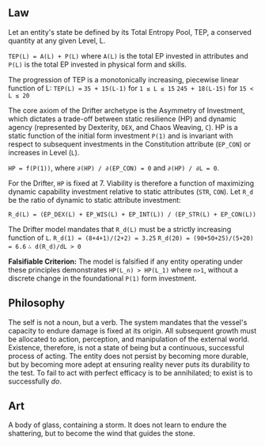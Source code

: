 ## Law
Let an entity's state be defined by its Total Entropy Pool, TEP, a conserved quantity at any given Level, L.

`TEP(L) = A(L) + P(L)`
where `A(L)` is the total EP invested in attributes and `P(L)` is the total EP invested in physical form and skills.

The progression of TEP is a monotonically increasing, piecewise linear function of L:
`TEP(L) =`
  `35 + 15(L-1)` for `1 ≤ L ≤ 15`
  `245 + 18(L-15)` for `15 < L ≤ 20`

The core axiom of the Drifter archetype is the Asymmetry of Investment, which dictates a trade-off between static resilience (HP) and dynamic agency (represented by Dexterity, `DEX`, and Chaos Weaving, `C`). HP is a static function of the initial form investment `P(1)` and is invariant with respect to subsequent investments in the Constitution attribute (`EP_CON`) or increases in Level (`L`).

`HP = f(P(1))`, where `∂(HP) / ∂(EP_CON) = 0` and `∂(HP) / ∂L = 0`.

For the Drifter, `HP` is fixed at 7. Viability is therefore a function of maximizing dynamic capability investment relative to static attributes (`STR`, `CON`). Let `R_d` be the ratio of dynamic to static attribute investment:

`R_d(L) = (EP_DEX(L) + EP_WIS(L) + EP_INT(L)) / (EP_STR(L) + EP_CON(L))`

The Drifter model mandates that `R_d(L)` must be a strictly increasing function of `L`.
`R_d(1) = (8+4+1)/(2+2) = 3.25`
`R_d(20) = (90+50+25)/(5+20) = 6.6`
`∴ d(R_d)/dL > 0`

**Falsifiable Criterion:** The model is falsified if any entity operating under these principles demonstrates `HP(L_n) > HP(L_1)` where `n>1`, without a discrete change in the foundational `P(1)` form investment.

## Philosophy
The self is not a noun, but a verb. The system mandates that the vessel's capacity to endure damage is fixed at its origin. All subsequent growth must be allocated to action, perception, and manipulation of the external world. Existence, therefore, is not a state of being but a continuous, successful process of acting. The entity does not persist by becoming more durable, but by becoming more adept at ensuring reality never puts its durability to the test. To fail to act with perfect efficacy is to be annihilated; to exist is to successfully *do*.

## Art
A body of glass, containing a storm. It does not learn to endure the shattering, but to become the wind that guides the stone.